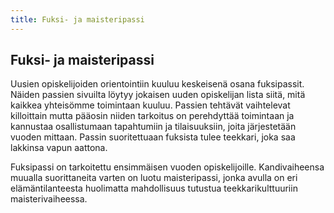 ```yaml
---
title: Fuksi- ja maisteripassi
---
```

## Fuksi- ja maisteripassi

Uusien opiskelijoiden orientointiin kuuluu keskeisenä osana fuksipassit. Näiden passien sivuilta löytyy jokaisen uuden opiskelijan lista siitä, mitä kaikkea yhteisömme toimintaan kuuluu. Passien tehtävät vaihtelevat killoittain mutta pääosin niiden tarkoitus on perehdyttää toimintaan ja kannustaa osallistumaan tapahtumiin ja tilaisuuksiin, joita järjestetään vuoden mittaan. Passin suoritettuaan fuksista tulee teekkari, joka saa lakkinsa vapun aattona.

Fuksipassi on tarkoitettu ensimmäisen vuoden opiskelijoille. Kandivaiheensa muualla suorittaneita varten on luotu maisteripassi, jonka avulla on eri elämäntilanteesta huolimatta mahdollisuus tutustua teekkarikulttuuriin maisterivaiheessa.
